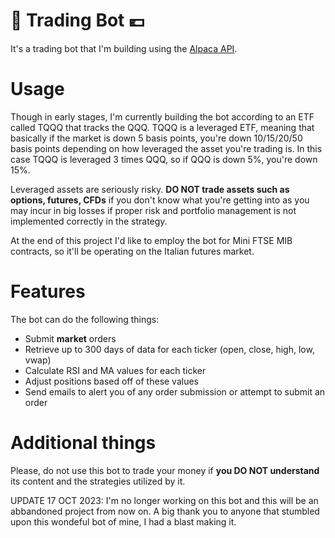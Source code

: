 # 🤑 Trading Bot 💶

It's a trading bot that I'm building using the [Alpaca API](https://github.com/alpacahq/alpaca-trade-api-python).

# Usage

Though in early stages, I'm currently building the bot according to an ETF called TQQQ that tracks the QQQ. TQQQ is a leveraged ETF, meaning that basically if the market is down 5 basis points, you're down 10/15/20/50 basis points depending on how leveraged the asset you're trading is. In this case TQQQ is leveraged 3 times QQQ, so if QQQ is down 5%, you're down 15%.

Leveraged assets are seriously risky. **DO NOT trade assets such as options, futures, CFDs** if you don't know what you're getting into as you may incur in big losses if proper risk and portfolio management is not implemented correctly in the strategy.

At the end of this project I'd like to employ the bot for Mini FTSE MIB contracts, so it'll be operating on the Italian futures market.

# Features

The bot can do the following things:

* Submit **market** orders
* Retrieve up to 300 days of data for each ticker (open, close, high, low, vwap)
* Calculate RSI and MA values for each ticker
* Adjust positions based off of these values
* Send emails to alert you of any order submission or attempt to submit an order

# Additional things

Please, do not use this bot to trade your money if **you DO NOT understand** its content and the strategies utilized by it.

UPDATE 17 OCT 2023: I'm no longer working on this bot and this will be an abbandoned project from now on. A big thank you to anyone that stumbled upon this wondeful bot of mine, I had a blast making it.
